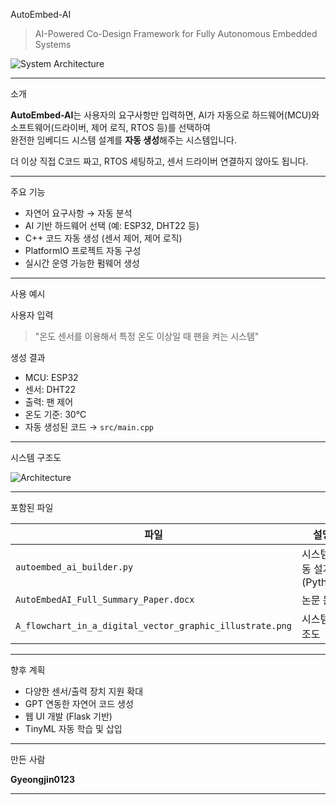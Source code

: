 AutoEmbed-AI 
> AI-Powered Co-Design Framework for Fully Autonomous Embedded Systems  

![System Architecture](A_flowchart_in_a_digital_vector_graphic_illustrate.png)

---

소개

**AutoEmbed-AI**는 사용자의 요구사항만 입력하면,
AI가 자동으로 하드웨어(MCU)와 소프트웨어(드라이버, 제어 로직, RTOS 등)를 선택하여  
완전한 임베디드 시스템 설계를 **자동 생성**해주는 시스템입니다.

더 이상 직접 C코드 짜고, RTOS 세팅하고, 센서 드라이버 연결하지 않아도 됩니다.

---

주요 기능

- 자연어 요구사항 → 자동 분석
- AI 기반 하드웨어 선택 (예: ESP32, DHT22 등)
- C++ 코드 자동 생성 (센서 제어, 제어 로직)
- PlatformIO 프로젝트 자동 구성
- 실시간 운영 가능한 펌웨어 생성

---

사용 예시

사용자 입력  
> "온도 센서를 이용해서 특정 온도 이상일 때 팬을 켜는 시스템"

생성 결과  
- MCU: ESP32  
- 센서: DHT22  
- 출력: 팬 제어  
- 온도 기준: 30°C  
- 자동 생성된 코드 → `src/main.cpp`

---

시스템 구조도

![Architecture](A_flowchart_in_a_digital_vector_graphic_illustrate.png)

---

포함된 파일

| 파일 | 설명 |
|------|------|
| `autoembed_ai_builder.py` | 시스템 자동 설계기 (Python) |
| `AutoEmbedAI_Full_Summary_Paper.docx` | 논문 문서 |
| `A_flowchart_in_a_digital_vector_graphic_illustrate.png` | 시스템 구조도 |

---

향후 계획

- 다양한 센서/출력 장치 지원 확대
- GPT 연동한 자연어 코드 생성
- 웹 UI 개발 (Flask 기반)
- TinyML 자동 학습 및 삽입

---

만든 사람

**Gyeongjin0123**  


---
